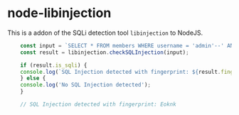 # node-libinjection

This is a addon of the SQLi detection tool `libinjection` to NodeJS.



```js
    const input = `SELECT * FROM members WHERE username = 'admin'--' AND password = 'password' ';`
    const result = libinjection.checkSQLInjection(input);

    if (result.is_sqli) {
    console.log(`SQL Injection detected with fingerprint: ${result.fingerprint}`);
    } else {
    console.log('No SQL Injection detected');
    }

    // SQL Injection detected with fingerprint: Eoknk
```